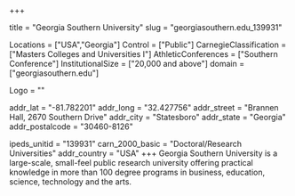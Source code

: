 
+++

title = "Georgia Southern University"
slug = "georgiasouthern.edu_139931"

Locations = ["USA","Georgia"]
Control = ["Public"]
CarnegieClassification = ["Masters Colleges and Universities I"]
AthleticConferences = ["Southern Conference"]
InstitutionalSize = ["20,000 and above"]
domain = ["georgiasouthern.edu"]

Logo = ""

addr_lat = "-81.782201"
addr_long = "32.427756"
addr_street = "Brannen Hall, 2670 Southern Drive"
addr_city = "Statesboro"
addr_state = "Georgia"
addr_postalcode = "30460-8126"

ipeds_unitid = "139931"
carn_2000_basic = "Doctoral/Research Universities"
addr_country = "USA"
+++
    Georgia Southern University is a large-scale, small-feel public research university offering practical knowledge in more than 100 degree programs in business, education, science, technology and the arts.
